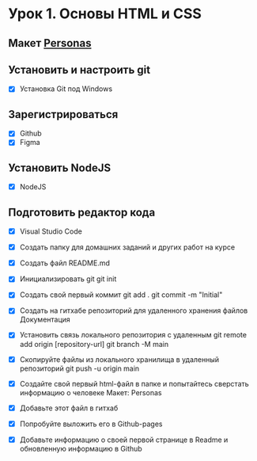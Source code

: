 # Урок 1. Основы HTML и CSS

## Макет [Personas](https://maleks1983.github.io/fe2804/)

## Установить и настроить git

- [x] Установка Git под Windows

## Зарегистрироваться

- [x] Github
- [x] Figma
  
## Установить NodeJS

- [x] NodeJS

## Подготовить редактор кода

- [x] Visual Studio Code

- [x] Создать папку для домашних заданий и других работ на курсе
- [x] Создать файл README.md
- [x] Инициализировать git
     git init
- [x] Создать свой первый коммит
    git add .
    git commit -m "Initial"
- [x] Создать на гитхабе репозиторий для удаленного хранения файлов Документация
- [x] Установить связь локального репозитория с удаленным
    git remote add origin [repository-url]
    git branch -M main
- [x] Скопируйте файлы из локального хранилища в удаленный репозиторий
    git push -u origin main
- [x] Создайте свой первый html-файл в папке и попытайтесь сверстать информацию о человеке
    Макет: Personas
- [x] Добавьте этот файл в гитхаб
- [x] Попробуйте выложить его в Github-pages
- [x] Добавьте информацию о своей первой странице в Readme и обновленную информацию в Github
